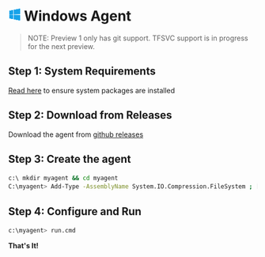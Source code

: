 # ![win](../res/win_med.png) Windows Agent

> NOTE: Preview 1 only has git support.  TFSVC support is in progress for the next preview.

## Step 1: System Requirements

[Read here](../preview/latebreaking.md) to ensure system packages are installed

## Step 2: Download from Releases

Download the agent from [github releases](https://github.com/Microsoft/vsts-agent/releases/tag/v2.101.0)

## Step 3: Create the agent

```bash
c:\ mkdir myagent && cd myagent
C:\myagent> Add-Type -AssemblyName System.IO.Compression.FileSystem ; [System.IO.Compression.ZipFile]::ExtractToDirectory("$HOME\Downloads\vsts-agent-win7-x64-2.101.0.zip", "$PWD")
```
## Step 4: Configure and Run

```bash
c:\myagent> run.cmd

```

**That's It!**  
